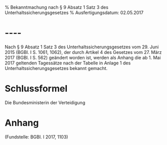 % Bekanntmachung nach § 9 Absatz 1 Satz 3 des Unterhaltssicherungsgesetzes
% Ausfertigungsdatum: 02.05.2017
 
# ----

Nach § 9 Absatz 1 Satz 3 des Unterhaltssicherungsgesetzes vom 29. Juni 2015 (BGBl. I S. 1061, 1062), der durch Artikel 4 des Gesetzes vom 27. März 2017 (BGBl. I S. 562) geändert worden ist, werden als Anhang die ab 1. Mai 2017 geltenden Tagessätze nach der Tabelle in Anlage 1 des Unterhaltssicherungsgesetzes bekannt gemacht.

# Schlussformel

Die Bundesministerin der Verteidigung

# Anhang

(Fundstelle: BGBl. I 2017, 1103)
